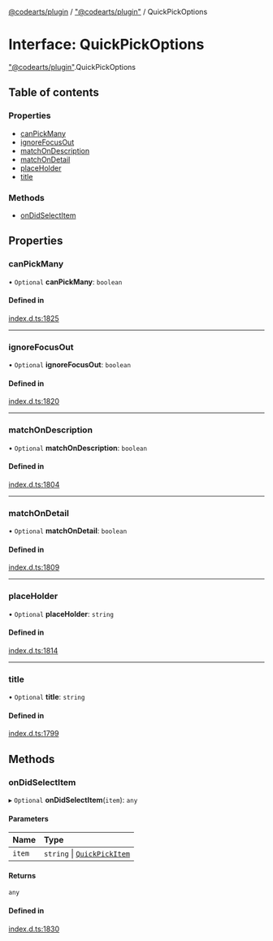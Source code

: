 [@codearts/plugin](../README.md) / ["@codearts/plugin"](../modules/_codearts_plugin_.md) / QuickPickOptions

# Interface: QuickPickOptions

["@codearts/plugin"](../modules/_codearts_plugin_.md).QuickPickOptions

## Table of contents

### Properties

- [canPickMany](codearts_plugin_.QuickPickOptions.md#canpickmany)
- [ignoreFocusOut](codearts_plugin_.QuickPickOptions.md#ignorefocusout)
- [matchOnDescription](codearts_plugin_.QuickPickOptions.md#matchondescription)
- [matchOnDetail](codearts_plugin_.QuickPickOptions.md#matchondetail)
- [placeHolder](codearts_plugin_.QuickPickOptions.md#placeholder)
- [title](codearts_plugin_.QuickPickOptions.md#title)

### Methods

- [onDidSelectItem](codearts_plugin_.QuickPickOptions.md#ondidselectitem)

## Properties

### canPickMany

• `Optional` **canPickMany**: `boolean`

#### Defined in

[index.d.ts:1825](https://github.com/huaweicloud/cloudide-plugin-api/blob/3b0eee8/index.d.ts#L1825)

___

### ignoreFocusOut

• `Optional` **ignoreFocusOut**: `boolean`

#### Defined in

[index.d.ts:1820](https://github.com/huaweicloud/cloudide-plugin-api/blob/3b0eee8/index.d.ts#L1820)

___

### matchOnDescription

• `Optional` **matchOnDescription**: `boolean`

#### Defined in

[index.d.ts:1804](https://github.com/huaweicloud/cloudide-plugin-api/blob/3b0eee8/index.d.ts#L1804)

___

### matchOnDetail

• `Optional` **matchOnDetail**: `boolean`

#### Defined in

[index.d.ts:1809](https://github.com/huaweicloud/cloudide-plugin-api/blob/3b0eee8/index.d.ts#L1809)

___

### placeHolder

• `Optional` **placeHolder**: `string`

#### Defined in

[index.d.ts:1814](https://github.com/huaweicloud/cloudide-plugin-api/blob/3b0eee8/index.d.ts#L1814)

___

### title

• `Optional` **title**: `string`

#### Defined in

[index.d.ts:1799](https://github.com/huaweicloud/cloudide-plugin-api/blob/3b0eee8/index.d.ts#L1799)

## Methods

### onDidSelectItem

▸ `Optional` **onDidSelectItem**(`item`): `any`

#### Parameters

| Name | Type |
| :------ | :------ |
| `item` | `string` \| [`QuickPickItem`](codearts_plugin_.QuickPickItem.md) |

#### Returns

`any`

#### Defined in

[index.d.ts:1830](https://github.com/huaweicloud/cloudide-plugin-api/blob/3b0eee8/index.d.ts#L1830)
